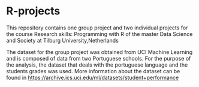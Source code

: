 # R-projects
This repository contains one group project and two individual projects 
for the course Research skills: Programming with R of the master
Data Science and Society at Tilburg University,Netherlands

The dataset for the group project was obtained from UCI Machine Learning and is composed of 
data from two  Portuguese schools. For the purpose of the analysis, the dataset that deals
with the portuguese language and the students grades was used. More information about the dataset 
can be found in https://archive.ics.uci.edu/ml/datasets/student+performance
 
